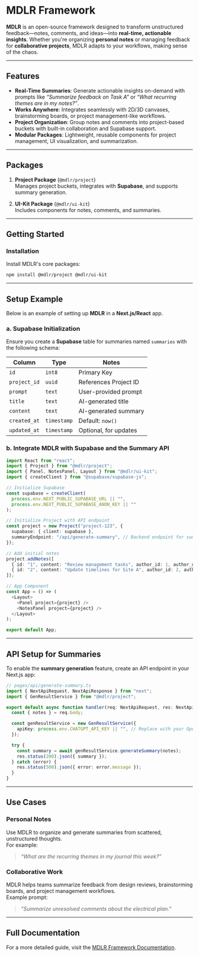 # **MDLR Framework**

**MDLR** is an open-source framework designed to transform unstructured feedback—notes, comments, and ideas—into **real-time, actionable insights**. Whether you're organizing **personal notes** or managing feedback for **collaborative projects**, MDLR adapts to your workflows, making sense of the chaos.

---

## **Features**

- **Real-Time Summaries**: Generate actionable insights on-demand with prompts like _“Summarize feedback on Task A”_ or _“What recurring themes are in my notes?”_.
- **Works Anywhere**: Integrates seamlessly with 2D/3D canvases, brainstorming boards, or project management-like workflows.
- **Project Organization**: Group notes and comments into project-based buckets with built-in collaboration and Supabase support.
- **Modular Packages**: Lightweight, reusable components for project management, UI visualization, and summarization.

---

## **Packages**

1. **Project Package** (`@mdlr/project`)  
   Manages project buckets, integrates with **Supabase**, and supports summary generation.

2. **UI-Kit Package** (`@mdlr/ui-kit`)  
   Includes components for notes, comments, and summaries.

---

## **Getting Started**

### **Installation**

Install MDLR's core packages:

```bash
npm install @mdlr/project @mdlr/ui-kit
```

---

## Setup Example

Below is an example of setting up **MDLR** in a **Next.js/React** app.

### a. Supabase Initialization
Ensure you create a **Supabase** table for summaries named `summaries` with the following schema:

| **Column**    | **Type**     | **Notes**                  |
|---------------|--------------|----------------------------|
| `id`         | `int8`     | Primary Key                |
| `project_id` | `uuid`       | References Project ID      |
| `prompt`| `text`       | User-provided prompt       |
| `title`    | `text`       | AI-generated title       |
| `content`    | `text`       | AI-generated summary       |
| `created_at` | `timestamp`  | Default: `now()`           |
| `updated_at` | `timestamp`  | Optional, for updates      |

### b. Integrate MDLR with Supabase and the Summary API
```typescript
import React from "react";
import { Project } from "@mdlr/project";
import { Panel, NotesPanel, Layout } from "@mdlr/ui-kit";
import { createClient } from "@supabase/supabase-js";

// Initialize Supabase
const supabase = createClient(
  process.env.NEXT_PUBLIC_SUPABASE_URL || "",
  process.env.NEXT_PUBLIC_SUPABASE_ANON_KEY || ""
);

// Initialize Project with API endpoint
const project = new Project("project-123", {
  supabase: { client: supabase },
  summaryEndpoint: "/api/generate-summary", // Backend endpoint for summaries
});

// Add initial notes
project.addNotes([
  { id: "1", content: "Review management tasks", author_id: 1, author_username: "John Doe", created_at: "2023-10-01" },
  { id: "2", content: "Update timelines for Site A", author_id: 2, author_username: "Jane Smith", created_at: "2023-10-01" },
]);

// App Component
const App = () => (
  <Layout>
    <Panel project={project} />
    <NotesPanel project={project} />
  </Layout>
);

export default App;
```

---

## API Setup for Summaries

To enable the **summary generation** feature, create an API endpoint in your Next.js app:

```typescript
// pages/api/generate-summary.ts
import { NextApiRequest, NextApiResponse } from "next";
import { GenResultService } from "@mdlr/project";

export default async function handler(req: NextApiRequest, res: NextApiResponse) {
  const { notes } = req.body;

  const genResultService = new GenResultService({
    apiKey: process.env.CHATGPT_API_KEY || "", // Replace with your OpenAI key
  });

  try {
    const summary = await genResultService.generateSummary(notes);
    res.status(200).json({ summary });
  } catch (error) {
    res.status(500).json({ error: error.message });
  }
}
```

---

## **Use Cases**

### **Personal Notes**

Use MDLR to organize and generate summaries from scattered, unstructured thoughts.  
For example:

> _“What are the recurring themes in my journal this week?”_

### **Collaborative Work**

MDLR helps teams summarize feedback from design reviews, brainstorming boards, and project management workflows.  
Example prompt:

> _“Summarize unresolved comments about the electrical plan.”_

---

## **Full Documentation**
For a more detailed guide, visit the [MDLR Framework Documentation](https://www.mdlr.app/).